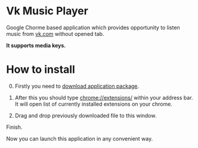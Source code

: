 # Vk Music Player
Google Chorme based application which provides opportunity to listen music from [vk.com](https://vk.com/) without opened tab.

**It supports media keys.**

# How to install
0. Firstly you need to [download application package](raw/master/dist/vk-music-player.crx).

0. After this you should type [chrome://extensions/](chrome://extensions/) within your address bar. It will open list of currently installed extensions on your chrome.
0. Drag and drop previously downloaded file to this window.

Finish.

Now you can launch this application in any convenient way.
